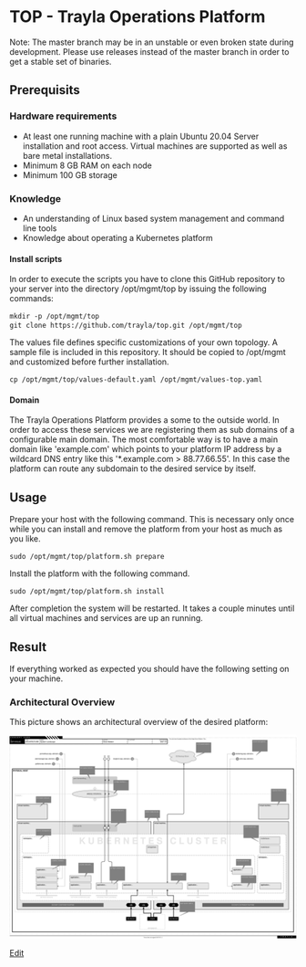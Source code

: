 # TOP - Trayla Operations Platform

Note: The master branch may be in an unstable or even broken state during development. Please use releases instead of the master branch in order to get a stable set of binaries.

## Prerequisits

### Hardware requirements

- At least one running machine with a plain Ubuntu 20.04 Server installation and root access. Virtual machines are supported as well as bare metal installations.
- Minimum 8 GB RAM on each node
- Minimum 100 GB storage

### Knowledge

- An understanding of Linux based system management and command line tools
- Knowledge about operating a Kubernetes platform

#### Install scripts

In order to execute the scripts you have to clone this GitHub repository to your server into the directory /opt/mgmt/top by issuing the following commands:
```ShellSession
mkdir -p /opt/mgmt/top
git clone https://github.com/trayla/top.git /opt/mgmt/top
```

The values file defines specific customizations of your own topology. A sample file is included in this repository. It should be copied to /opt/mgmt and customized before further installation.
```ShellSession
cp /opt/mgmt/top/values-default.yaml /opt/mgmt/values-top.yaml
```

#### Domain

The Trayla Operations Platform provides a some to the outside world. In order to access these services we are registering them as sub domains of a configurable main domain. The most comfortable way is to have a main domain like 'example.com' which points to your platform IP address by a wildcard DNS entry like this '*.example.com > 88.77.66.55'. In this case the platform can route any subdomain to the desired service by itself.

## Usage

Prepare your host with the following command. This is necessary only once while you can install and remove the platform from your host as much as you like.
```ShellSession
sudo /opt/mgmt/top/platform.sh prepare
```

Install the platform with the following command.
```ShellSession
sudo /opt/mgmt/top/platform.sh install
```

After completion the system will be restarted. It takes a couple minutes until all virtual machines and services are up an running.

## Result

If everything worked as expected you should have the following setting on your machine.

### Architectural Overview

This picture shows an architectural overview of the desired platform:

![Diagram](docs/landscape.svg)

<a href="https://app.diagrams.net/#Htrayla%2Fssp%2Fmaster%2Fdocs%2Flandscape.svg" target="_blank">Edit</a>
